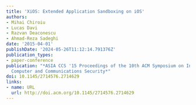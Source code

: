 ```yaml
---
title: 'XiOS: Extended Application Sandboxing on iOS'
authors:
- Mihai Chiroiu
- Lucas Davi
- Razvan Deaconescu
- Ahmad-Reza Sadeghi
date: '2015-04-01'
publishDate: '2024-05-26T11:12:14.791376Z'
publication_types:
- paper-conference
publication: "*ASIA CCS '15 Proceedings of the 10th ACM Symposium on Information,
  Computer and Communications Security*"
doi: 10.1145/2714576.2714629
links:
- name: URL
  url: http://doi.acm.org/10.1145/2714576.2714629
---
```

